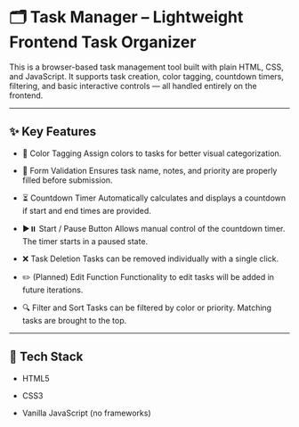 # 🗂️ Task Manager – Lightweight Frontend Task Organizer

This is a browser-based task management tool built with plain HTML, CSS, and JavaScript. It supports task creation, color tagging, countdown timers, filtering, and basic interactive controls — all handled entirely on the frontend.

---

## ✨ Key Features
- 🎨 Color Tagging
Assign colors to tasks for better visual categorization.

- 📝 Form Validation
Ensures task name, notes, and priority are properly filled before submission.

- ⏳ Countdown Timer
Automatically calculates and displays a countdown if start and end times are provided.

- ▶️⏸️ Start / Pause Button
Allows manual control of the countdown timer. The timer starts in a paused state.

- ❌ Task Deletion
Tasks can be removed individually with a single click.

- ✏️ (Planned) Edit Function
Functionality to edit tasks will be added in future iterations.

- 🔍 Filter and Sort
Tasks can be filtered by color or priority. Matching tasks are brought to the top.

---

## 🧰 Tech Stack
- HTML5

- CSS3

- Vanilla JavaScript (no frameworks)
